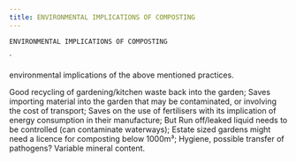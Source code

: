 ```yaml
---
title: ENVIRONMENTAL IMPLICATIONS OF COMPOSTING
---
```

`ENVIRONMENTAL IMPLICATIONS OF COMPOSTING`

`

environmental implications of the above mentioned practices.

Good recycling of gardening/kitchen waste back into the garden;
Saves importing material into the garden that may be contaminated, or involving the cost of transport;
Saves on the use of fertilisers with its implication of energy consumption in their manufacture;
But
Run off/leaked liquid needs to be controlled (can contaminate waterways);
Estate sized gardens might need a licence for composting below 1000m³;
Hygiene, possible transfer of pathogens?
Variable mineral content. 
